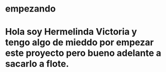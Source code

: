 # empezando
# Hola soy Hermelinda Victoria y tengo algo de mieddo por empezar este proyecto pero bueno adelante  a sacarlo a flote.
